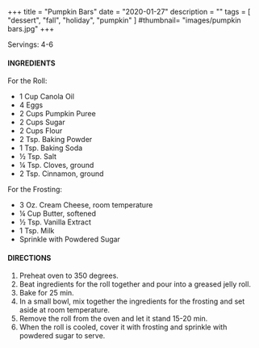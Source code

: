 +++
title = "Pumpkin Bars"
date = "2020-01-27"
description = ""
tags = [
    "dessert",
    "fall",
    "holiday",
    "pumpkin"
]
#thumbnail= "images/pumpkin bars.jpg"
+++

Servings: 4-6<!--more-->

#### INGREDIENTS 

For the Roll: 

* 1 Cup Canola Oil 
* 4 Eggs 
* 2 Cups Pumpkin Puree 
* 2 Cups Sugar 
* 2 Cups Flour 
* 2 Tsp. Baking Powder 
* 1 Tsp. Baking Soda 
* ½ Tsp. Salt 
* ¼ Tsp. Cloves, ground 
* 2 Tsp. Cinnamon, ground 

For the Frosting: 

* 3 Oz. Cream Cheese, room temperature
* ¼ Cup Butter, softened
* ½ Tsp. Vanilla Extract 
* 1 Tsp. Milk 
* Sprinkle with Powdered Sugar 

#### DIRECTIONS 

1. Preheat oven to 350 degrees. 
2. Beat ingredients for the roll together and pour into a greased jelly roll. 
3. Bake for 25 min. 
4. In a small bowl, mix together the ingredients for the frosting and set aside at room temperature. 
5. Remove the roll from the oven and let it stand 15-20 min. 
6. When the roll is cooled, cover it with frosting and sprinkle with powdered sugar to serve. 

